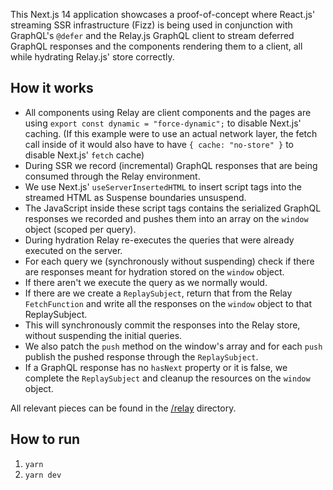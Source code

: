 This Next.js 14 application showcases a proof-of-concept where React.js' streaming SSR infrastructure (Fizz) is being used in conjunction with GraphQL's `@defer` and the Relay.js GraphQL client to stream deferred GraphQL responses and the components rendering them to a client, all while hydrating Relay.js' store correctly.

## How it works

- All components using Relay are client components and the pages are using `export const dynamic = "force-dynamic";` to disable Next.js' caching. (If this example were to use an actual network layer, the fetch call inside of it would also have to have `{ cache: "no-store" }` to disable Next.js' `fetch` cache)
- During SSR we record (incremental) GraphQL responses that are being consumed through the Relay environment.
- We use Next.js' `useServerInsertedHTML` to insert script tags into the streamed HTML as Suspense boundaries unsuspend.
- The JavaScript inside these script tags contains the serialized GraphQL responses we recorded and pushes them into an array on the `window` object (scoped per query).
- During hydration Relay re-executes the queries that were already executed on the server.
- For each query we (synchronously without suspending) check if there are responses meant for hydration stored on the `window` object.
- If there aren't we execute the query as we normally would.
- If there are we create a `ReplaySubject`, return that from the Relay `FetchFunction` and write all the responses on the `window` object to that ReplaySubject.
- This will synchronously commit the responses into the Relay store, without suspending the initial queries.
- We also patch the `push` method on the window's array and for each `push` publish the pushed response through the `ReplaySubject`.
- If a GraphQL response has no `hasNext` property or it is false, we complete the `ReplaySubject` and cleanup the resources on the `window` object.

All relevant pieces can be found in the [/relay](./relay) directory.

## How to run

1. `yarn`
2. `yarn dev`
